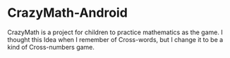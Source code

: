 # CrazyMath-Android
CrazyMath is a project for children to practice mathematics as the game. I thought this Idea when I remember of Cross-words, but I change it to be a kind of Cross-numbers game.
